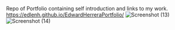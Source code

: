 Repo of Portfolio containing self introduction and links to my work. 
 https://edlenh.github.io/EdwardHerreraPortfolio/
![Screenshot (13)](https://user-images.githubusercontent.com/84059980/199784586-0377449b-85d3-4e8b-9054-2acdb592c579.png)
![Screenshot (14)](https://user-images.githubusercontent.com/84059980/199784575-15fbdbe3-d2e4-4f13-8b77-192fadcf133e.png)
